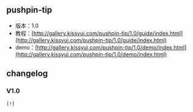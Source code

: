 ## pushpin-tip

* 版本：1.0
* 教程：[http://gallery.kissyui.com/pushpin-tip/1.0/guide/index.html](http://gallery.kissyui.com/pushpin-tip/1.0/guide/index.html)
* demo：[http://gallery.kissyui.com/pushpin-tip/1.0/demo/index.html](http://gallery.kissyui.com/pushpin-tip/1.0/demo/index.html)

## changelog

### V1.0

    [!]


